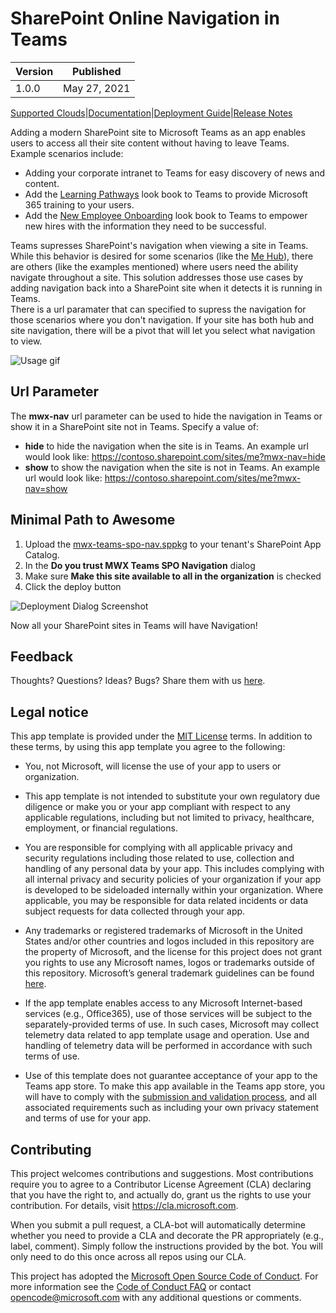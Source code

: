 # SharePoint Online Navigation in Teams

Version|Published
-|-
1.0.0 | May 27, 2021 


[Supported Clouds](https://github.com/microsoft/mwe-teams-spo-nav/wiki/Supported-Clouds)|[Documentation](https://github.com/microsoft/mwe-teams-spo-nav/wiki)|[Deployment Guide](https://github.com/microsoft/mwe-teams-spo-nav/wiki/Deployment-Guide)|[Release Notes](https://github.com/microsoft/mwe-teams-spo-nav/wiki/Release-Notes)


Adding a modern SharePoint site to Microsoft Teams as an app enables users to access all their site content without having to leave Teams. Example scenarios include:
* Adding your corporate intranet to Teams for easy discovery of news and content.
* Add the [Learning Pathways](https://aka.ms/learningpathways) look book to Teams to provide Microsoft 365 training to your users.
* Add the [New Employee Onboarding](https://docs.microsoft.com/en-us/sharepoint/provision-neo-hub) look book to Teams to empower new hires with the information they need to be successful.

Teams supresses SharePoint's navigation when viewing a site in Teams. While this behavior is desired for some scenarios (like the [Me Hub](https://aka.ms/me-hub)), there are others (like the examples mentioned) where users need the ability navigate throughout a site.  This solution addresses those use cases by adding navigation back into a SharePoint site when it detects it is running in Teams.  
There is a url paramater that can specified to supress the navigation for those scenarios where you don't navigation. 
If your site has both hub and site navigation, there will be a pivot that will let you select what navigation to view.

![Usage gif](https://github.com/microsoft/mwx-teams-spo-nav/wiki/assets/teams-spo-nav.gif)

## Url Parameter
The **mwx-nav** url parameter can be used to hide the navigation in Teams or show it in a SharePoint site not in Teams.  Specify a value of:
* **hide** to hide the navigation when the site is in Teams.  An example url would look like: https://contoso.sharepoint.com/sites/me?mwx-nav=hide
* **show** to show the navigation when the site is not in Teams.  An example url would look like: https://contoso.sharepoint.com/sites/me?mwx-nav=show

## Minimal Path to Awesome
1. Upload the [mwx-teams-spo-nav.sppkg](./solution/mwx-teams-spo-nav.sppkg) to your tenant's SharePoint App Catalog.
1. In the **Do you trust MWX Teams SPO Navigation** dialog
  1. Make sure **Make this site available to all in the organization** is checked
  1. Click the deploy button

![Deployment Dialog Screenshot](https://github.com/microsoft/mwx-teams-spo-nav/wiki/assets/spo-deploy-dialog.png)

Now all your SharePoint sites in Teams will have Navigation!

## Feedback

Thoughts? Questions? Ideas? Bugs? Share them with us [here](https://github.com/microsoft/mwx-teams-spo-nav/issues/new).

## Legal notice

This app template is provided under the [MIT License](https://github.com/microsoft/mwx-teams-spo-nav/blob/master/LICENSE) terms.  In addition to these terms, by using this app template you agree to the following:

- You, not Microsoft, will license the use of your app to users or organization. 

- This app template is not intended to substitute your own regulatory due diligence or make you or your app compliant with respect to any applicable regulations, including but not limited to privacy, healthcare, employment, or financial regulations.

- You are responsible for complying with all applicable privacy and security regulations including those related to use, collection and handling of any personal data by your app. This includes complying with all internal privacy and security policies of your organization if your app is developed to be sideloaded internally within your organization. Where applicable, you may be responsible for data related incidents or data subject requests for data collected through your app.

- Any trademarks or registered trademarks of Microsoft in the United States and/or other countries and logos included in this repository are the property of Microsoft, and the license for this project does not grant you rights to use any Microsoft names, logos or trademarks outside of this repository. Microsoft’s general trademark guidelines can be found [here](https://www.microsoft.com/en-us/legal/intellectualproperty/trademarks/usage/general.aspx).

- If the app template enables access to any Microsoft Internet-based services (e.g., Office365), use of those services will be subject to the separately-provided terms of use. In such cases, Microsoft may collect telemetry data related to app template usage and operation. Use and handling of telemetry data will be performed in accordance with such terms of use.

- Use of this template does not guarantee acceptance of your app to the Teams app store. To make this app available in the Teams app store, you will have to comply with the [submission and validation process](https://docs.microsoft.com/en-us/microsoftteams/platform/concepts/deploy-and-publish/appsource/publish), and all associated requirements such as including your own privacy statement and terms of use for your app.

## Contributing

This project welcomes contributions and suggestions.  Most contributions require you to agree to a
Contributor License Agreement (CLA) declaring that you have the right to, and actually do, grant us
the rights to use your contribution. For details, visit https://cla.microsoft.com.

When you submit a pull request, a CLA-bot will automatically determine whether you need to provide
a CLA and decorate the PR appropriately (e.g., label, comment). Simply follow the instructions
provided by the bot. You will only need to do this once across all repos using our CLA.

This project has adopted the [Microsoft Open Source Code of Conduct](https://opensource.microsoft.com/codeofconduct/).
For more information see the [Code of Conduct FAQ](https://opensource.microsoft.com/codeofconduct/faq/) or
contact [opencode@microsoft.com](mailto:opencode@microsoft.com) with any additional questions or comments.